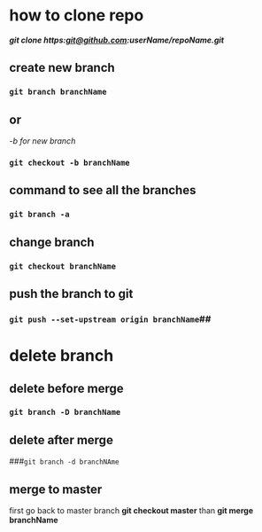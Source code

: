 # how to clone repo

**_git clone https:git@github.com:userName/repoName.git_**

## create new branch

### `git branch branchName`

## or

_-b for new branch_

### `git checkout -b branchName`

## command to see all the branches

### `git branch -a`

## change branch

### `git checkout branchName`

## push the branch to git

### `git push --set-upstream origin branchName`##

# delete branch

## delete before merge

### `git branch -D branchName`

## delete after merge

###`git branch -d branchNAme`

## merge to master

first go back to master branch
**git checkout master**
than
**git merge branchName**
